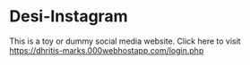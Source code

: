 # Desi-Instagram
This is a toy or dummy social media website.
Click here to visit https://dhritis-marks.000webhostapp.com/login.php
